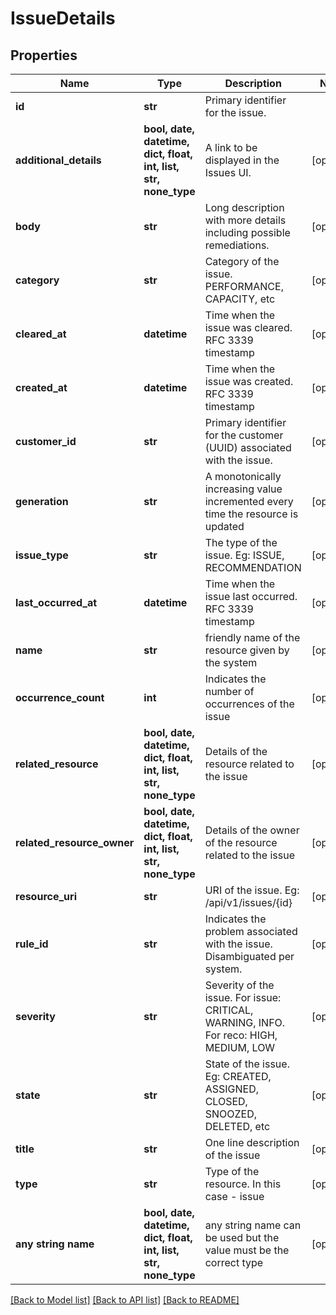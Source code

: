 # IssueDetails


## Properties
Name | Type | Description | Notes
------------ | ------------- | ------------- | -------------
**id** | **str** | Primary identifier for the issue. | 
**additional_details** | **bool, date, datetime, dict, float, int, list, str, none_type** | A link to be displayed in the Issues UI. | [optional] 
**body** | **str** | Long description with more details including possible remediations. | [optional] 
**category** | **str** | Category of the issue. PERFORMANCE, CAPACITY, etc | [optional] 
**cleared_at** | **datetime** | Time when the issue was cleared. RFC 3339 timestamp | [optional] 
**created_at** | **datetime** | Time when the issue was created. RFC 3339 timestamp | [optional] 
**customer_id** | **str** | Primary identifier for the customer (UUID) associated with the issue. | [optional] 
**generation** | **str** | A monotonically increasing value incremented every time the resource is updated | [optional] 
**issue_type** | **str** | The type of the issue. Eg: ISSUE, RECOMMENDATION | [optional] 
**last_occurred_at** | **datetime** | Time when the issue last occurred. RFC 3339 timestamp | [optional] 
**name** | **str** | friendly name of the resource given by the system | [optional] 
**occurrence_count** | **int** | Indicates the number of occurrences of the issue | [optional] 
**related_resource** | **bool, date, datetime, dict, float, int, list, str, none_type** | Details of the resource related to the issue | [optional] 
**related_resource_owner** | **bool, date, datetime, dict, float, int, list, str, none_type** | Details of the owner of the resource related to the issue | [optional] 
**resource_uri** | **str** | URI of the issue. Eg: /api/v1/issues/{id} | [optional] 
**rule_id** | **str** | Indicates the problem associated with the issue. Disambiguated per system. | [optional] 
**severity** | **str** | Severity of the issue. For issue: CRITICAL, WARNING, INFO. For reco: HIGH, MEDIUM, LOW | [optional] 
**state** | **str** | State of the issue. Eg: CREATED, ASSIGNED, CLOSED, SNOOZED, DELETED, etc | [optional] 
**title** | **str** | One line description of the issue | [optional] 
**type** | **str** | Type of the resource. In this case - issue | [optional] 
**any string name** | **bool, date, datetime, dict, float, int, list, str, none_type** | any string name can be used but the value must be the correct type | [optional]

[[Back to Model list]](../README.md#documentation-for-models) [[Back to API list]](../README.md#documentation-for-api-endpoints) [[Back to README]](../README.md)


